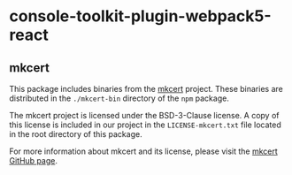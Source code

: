 # console-toolkit-plugin-webpack5-react

## mkcert

This package includes binaries from the [mkcert](https://github.com/FiloSottile/mkcert) project. These binaries are distributed in the `./mkcert-bin` directory of the `npm` package.

The mkcert project is licensed under the BSD-3-Clause license. A copy of this license is included in our project in the `LICENSE-mkcert.txt` file located in the root directory of this package.

For more information about mkcert and its license, please visit the [mkcert GitHub page](https://github.com/FiloSottile/mkcert).
